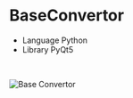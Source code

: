 
# BaseConvertor


- Language Python
- Library PyQt5

<br>


![Base Convertor](https://user-images.githubusercontent.com/71058334/127102727-e5622ba3-f31a-43b9-815c-f0cce64dd36d.PNG)
